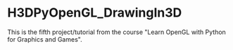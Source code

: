 # H3DPyOpenGL_DrawingIn3D
This is the fifth project/tutorial from the course "Learn OpenGL with Python for Graphics and Games".

